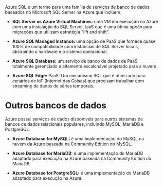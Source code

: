 Azure SQL é um termo para uma família de serviços de banco de dados baseados no Microsoft SQL Server na Azure que incluem:

- **SQL Server os Azure Virtual Machines:** uma VM em execução no Azure com uma instalação do SQL Server. IaaS que é uma ótima opção para migrações que utilizam estratégia "lift and shift".

- **Azure SQL Managed Instance:** uma opção de PaaS que fornece quase 100% de compatibilidade com instâncias de SQL Server locais, abstraindo o hardware e o sistema operacional.

- **Azure SQL Database:** um serviço de banco de dados de PaaS totalmente gerenciado e altamente escalonável projetado para a nuvem.

- **Azure SQL Edge:** PaaS. Um mecanismo SQL que é otimizado para cenários de IoT (Internet das Coisas) que precisam trabalhar com streaming de dados de séries temporais.

# Outros bancos de dados

Azure possui serviços de dados disponíveis para outros sistemas de bancos de dados relacionais populares, incluindo MySQL, MariaDB e PostgreSQL.

- **Azure Database for MySQL:** é uma implementação do MySQL na nuvem da Azure baseada na Community Edition do MySQL.

- **Azure Database for MariaDB:** é uma implementação do MariaDB adaptado para execução na Azure baseada na Community Edition do MariaDB.

- **Azure Database for PostgreSQL:** é uma implementação do MariaDB adaptado para execução na Azure.